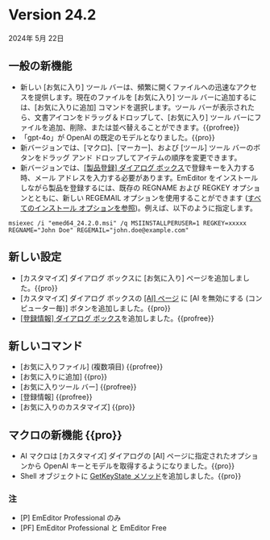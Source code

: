 # Version 24.2

2024年 5月 22日

## 一般の新機能

- 新しい [お気に入り] ツール バーは、頻繁に開くファイルへの迅速なアクセスを提供します。現在のファイルを [お気に入り] ツール バーに追加するには、[お気に入りに追加] コマンドを選択します。ツール バーが表示されたら、文書アイコンをドラッグ＆ドロップして、[お気に入り] ツール バーにファイルを追加、削除、または並べ替えることができます。{{profree}}
- 「gpt-4o」が OpenAI の既定のモデルとなりました。{{pro}}
- 新バージョンでは、[マクロ]、[マーカー]、および [ツール] ツール バーのボタンをドラッグ アンド ドロップしてアイテムの順序を変更できます。
- 新バージョンでは、[\[製品登録\] ダイアログ ボックス](../dlg/regist/index)で登録キーを入力する時、メール アドレスを入力する必要があります。EmEditor をインストールしながら製品を登録するには、既存の REGNAME および REGKEY オプションとともに、新しい REGEMAIL オプションを使用することができます ([すべてのインストール オプションを参照](https://jp.emeditor.com/faq/%e3%82%a4%e3%83%b3%e3%82%b9%e3%83%88%e3%83%bc%e3%83%ab-faq/%e3%83%80%e3%82%a4%e3%82%a2%e3%83%ad%e3%82%b0-%e3%83%9c%e3%83%83%e3%82%af%e3%82%b9%e3%82%92%e8%a1%a8%e7%a4%ba%e3%81%9b%e3%81%9a%e3%81%ab-emeditor-%e3%81%ae%e3%82%a4%e3%83%b3%e3%82%b9%e3%83%88%e3%83%bc/))。例えば、以下のように指定します。

```
msiexec /i "emed64_24.2.0.msi" /q MSIINSTALLPERUSER=1 REGKEY=xxxxx REGNAME="John Doe" REGEMAIL="john.doe@example.com"
```

## 新しい設定

- [カスタマイズ] ダイアログ ボックスに [お気に入り] ページを追加しました。{{pro}}
- [カスタマイズ] ダイアログ ボックスの [\[AI\] ページ](../dlg/customize/ai/index) に [AI を無効にする (コンピューター毎)] ボタンを追加しました。{{pro}}
- [\[登録情報\] ダイアログ ボックス](../dlg/registration_info/index)を追加しました。{{profree}}

## 新しいコマンド

- [お気に入りファイル] (複数項目) {{profree}}
- [お気に入りに追加] {{pro}}
- [お気に入りツール バー] {{profree}}
- [登録情報] {{profree}}
- [お気に入りのカスタマイズ] {{pro}}

## マクロの新機能 {{pro}}

- AI マクロは [カスタマイズ] ダイアログの [AI] ページに指定されたオプションから OpenAI キーとモデルを取得するようになりました。{{pro}}
- Shell オブジェクトに [GetKeyState メソッド](../macro/shell/get_key_state)を追加しました。{{pro}}

### 注

- \[P\] EmEditor Professional のみ
- \[PF\] EmEditor Professional と EmEditor Free
